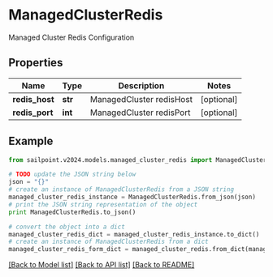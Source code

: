 # ManagedClusterRedis

Managed Cluster Redis Configuration

## Properties

Name | Type | Description | Notes
------------ | ------------- | ------------- | -------------
**redis_host** | **str** | ManagedCluster redisHost | [optional] 
**redis_port** | **int** | ManagedCluster redisPort | [optional] 

## Example

```python
from sailpoint.v2024.models.managed_cluster_redis import ManagedClusterRedis

# TODO update the JSON string below
json = "{}"
# create an instance of ManagedClusterRedis from a JSON string
managed_cluster_redis_instance = ManagedClusterRedis.from_json(json)
# print the JSON string representation of the object
print ManagedClusterRedis.to_json()

# convert the object into a dict
managed_cluster_redis_dict = managed_cluster_redis_instance.to_dict()
# create an instance of ManagedClusterRedis from a dict
managed_cluster_redis_form_dict = managed_cluster_redis.from_dict(managed_cluster_redis_dict)
```
[[Back to Model list]](../README.md#documentation-for-models) [[Back to API list]](../README.md#documentation-for-api-endpoints) [[Back to README]](../README.md)


